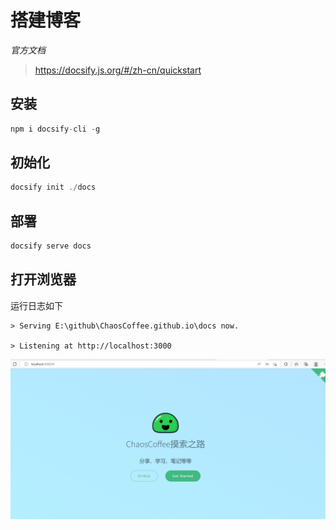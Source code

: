 # 搭建博客

*官方文档*  

> https://docsify.js.org/#/zh-cn/quickstart

## 安装

```js
npm i docsify-cli -g
```

## 初始化

```js
docsify init ./docs
```

## 部署
```js
docsify serve docs
```

## 打开浏览器

运行日志如下
```
> Serving E:\github\ChaosCoffee.github.io\docs now.  

> Listening at http://localhost:3000

```
![](img/2022-10-21-15-53-31.png)